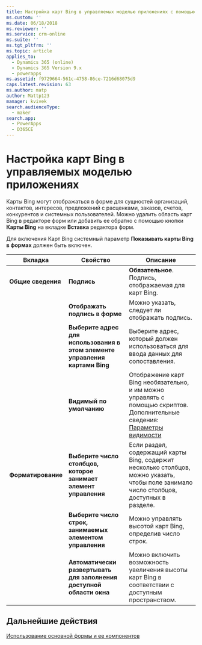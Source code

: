 ```yaml
---
title: Настройка карт Bing в управляемых моделью приложениях с помощью PowerApps | MicrosoftDocs
ms.custom: ''
ms.date: 06/18/2018
ms.reviewer: ''
ms.service: crm-online
ms.suite: ''
ms.tgt_pltfrm: ''
ms.topic: article
applies_to:
  - Dynamics 365 (online)
  - Dynamics 365 Version 9.x
  - powerapps
ms.assetid: f9729664-561c-4758-86ce-7216d68075d9
caps.latest.revision: 63
ms.author: matp
author: Mattp123
manager: kvivek
search.audienceType:
  - maker
search.app:
  - PowerApps
  - D365CE
---
```

# <a name="configure-bing-maps-in-a-model-driven-app"></a>Настройка карт Bing в управляемых моделью приложениях

 Карты Bing могут отображаться в форме для сущностей организаций, контактов, интересов, предложений с расценками, заказов, счетов, конкурентов и системных пользователей. Можно удалить область карт Bing в редакторе форм или добавить ее обратно с помощью кнопки **Карты Bing** на вкладке **Вставка** редактора форм.  
  
 Для включения Карт Bing системный параметр **Показывать карты Bing в формах** должен быть включен.  
  
|Вкладка|Свойство|Описание|  
|---------|--------------|-----------------|  
|**Общие сведения**|**Подпись**|**Обязательное**. Подпись, отображаемая для карт Bing.|  
||**Отображать подпись в форме**|Можно указать, следует ли отображать подпись.|  
||**Выберите адрес для использования в этом элементе управления картами Bing**|Выберите адрес, который должен использоваться для ввода данных для сопоставления.|  
||**Видимый по умолчанию**|Отображение карт Bing необязательно, и им можно управлять с помощью скриптов. Дополнительные сведения: [Параметры видимости](visibility-options-legacy.md)|  
|**Форматирование**|**Выберите число столбцов, которое занимает элемент управления**|Если раздел, содержащий карты Bing, содержит несколько столбцов, можно указать, чтобы поле занимало число столбцов, доступных в разделе.|  
||**Выберите число строк, занимаемых элементом управления**|Можно управлять высотой карт Bing, определив число строк.|  
||**Автоматически развертывать для заполнения доступной области окна**|Можно включить возможность увеличения высоты карт Bing в соответствии с доступным пространством.|  

## <a name="next-steps"></a>Дальнейшие действия

[Использование основной формы и ее компонентов](use-main-form-and-components.md)
